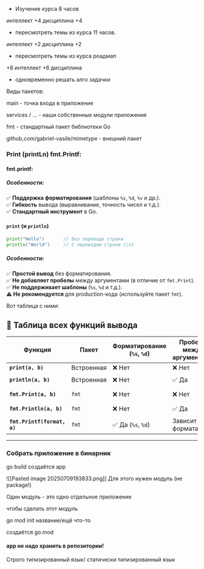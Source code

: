 - Изучение курса 8 часов

интеллект +4 дисциплина +4


- пересмотреть темы из курса 11 часов.

интеллект +2 дисциплина +2

- пересмотреть темы из курса роадмап

+8 интеллект +6 дисциплина

- одновременно решать алго задачки


Виды пакетов:

main - точка входа в приложение

services / ... - наши собственные модули приложения

fmt - стандартный пакет библиотеки Go

github,com/gabriel-vasile/mimetype - внешний пакет


### Print (printLn) fmt.Printf:

#### fmt.printf:
##### **Особенности:**

✅ **Поддержка форматирования** (шаблоны `%s`, `%d`, `%v` и др.).  
✅ **Гибкость** вывода (выравнивание, точность чисел и т.д.).  
✅ **Стандартный инструмент** в Go.

#### **`print` (и `println`)**

```go
print("Hello")       // Без перевода строки  
println("World")     // С переводом строки (\n)
```

##### **Особенности:**

✅ **Простой вывод** без форматирования.  
✅ **Не добавляет пробелы** между аргументами (в отличие от `fmt.Print`).  
✅ **Не поддерживает шаблоны** (`%s`, `%d` и т.д.).  
⚠️ **Не рекомендуется** для production-кода (используйте пакет `fmt`).

Вот таблица с ними:

## **📌 Таблица всех функций вывода**

|Функция|Пакет|Форматирование (`%s`, `%d`)|Пробелы между аргументами|Перевод строки (`\n`)|Пример использования|Вывод|
|---|---|---|---|---|---|---|
|**`print(a, b)`**|Встроенная|❌ Нет|❌ Нет|❌ Нет|`print("Hello", 123)`|`Hello123`|
|**`println(a, b)`**|Встроенная|❌ Нет|✅ Да|✅ Да|`println("Hello", 123)`|`Hello 123\n`|
|**`fmt.Print(a, b)`**|`fmt`|❌ Нет|❌ Нет|❌ Нет|`fmt.Print("Hello", 123)`|`Hello123`|
|**`fmt.Println(a, b)`**|`fmt`|❌ Нет|✅ Да|✅ Да|`fmt.Println("Hello", 123)`|`Hello 123\n`|
|**`fmt.Printf(format, a)`**|`fmt`|✅ Да (`%s`, `%d`)|Зависит от формата|Если есть `\n`|`fmt.Printf("%s %d", "Hello", 123)`|`Hello 123`|

---

### Собрать приложение в бинарник

go build
создаётся app 

![[Pasted image 20250709193833.png]]
Для этого нужен модуль (не package!)

Один модуль - это одно отдельное приложение

чтобы сделать этот модуль

go mod init название/ещё что-то

создаётся go.mod

#### app не надо хранить в репозитории!

Строго типизированный язык/ статически типизированный язык
